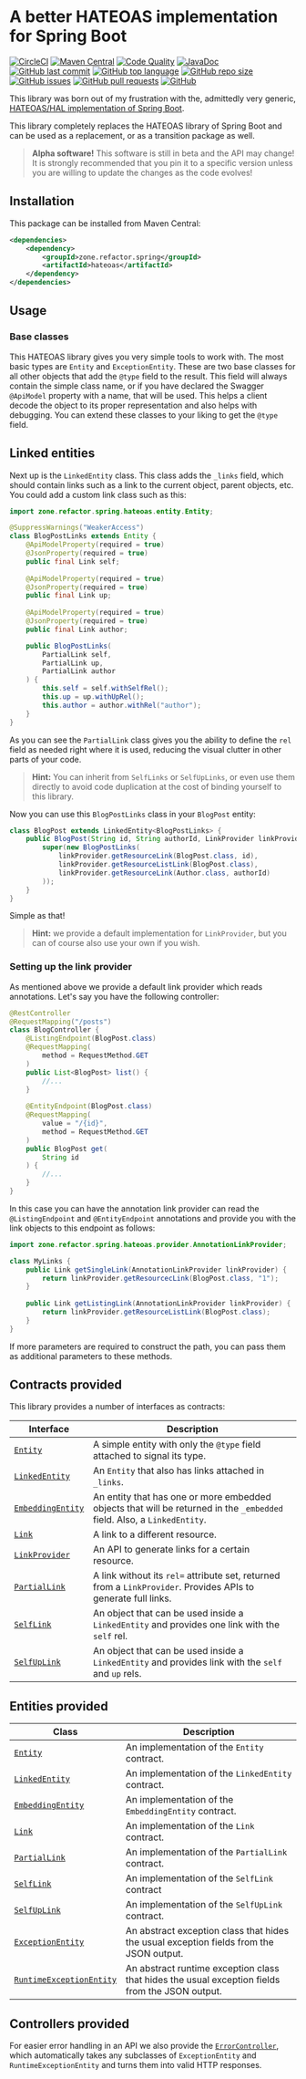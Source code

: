 # A better HATEOAS implementation for Spring Boot

[![CircleCI](https://img.shields.io/circleci/build/gh/refactorzone/spring-boot-hateoas)](https://circleci.com/gh/refactorzone/spring-boot-hateoas)
[![Maven Central](https://img.shields.io/maven-central/v/zone.refactor.spring/hateoas)](https://search.maven.org/search?q=g:zone.refactor.spring%20AND%20a:hateoas)
[![Code Quality](https://img.shields.io/lgtm/grade/java/g/refactorzone/spring-boot-hateoas.svg)](https://lgtm.com/projects/g/refactorzone/spring-boot-hateoas/)
[![JavaDoc](https://javadoc.io/badge2/zone.refactor.spring/hateoas/javadoc.svg)](https://javadoc.io/doc/zone.refactor.spring/hateoas)
[![GitHub last commit](https://img.shields.io/github/last-commit/refactorzone/spring-boot-hateoas)](https://github.com/refactorzone/spring-boot-hateoas)
[![GitHub top language](https://img.shields.io/github/languages/top/refactorzone/spring-boot-hateoas.svg)](https://github.com/refactorzone/spring-boot-hateoas)
[![GitHub repo size](https://img.shields.io/github/repo-size/refactorzone/spring-boot-hateoas.svg)](https://github.com/refactorzone/spring-boot-hateoas)
[![GitHub issues](https://img.shields.io/github/issues/refactorzone/spring-boot-hateoas.svg)](https://github.com/refactorzone/spring-boot-hateoas/issues)
[![GitHub pull requests](https://img.shields.io/github/issues-pr/refactorzone/spring-boot-hateoas.svg)](https://github.com/refactorzone/spring-boot-hateoas/pulls)
[![GitHub](https://img.shields.io/github/license/refactorzone/spring-boot-hateoas)](https://github.com/refactorzone/spring-boot-hateoas/blob/master/LICENSE.md)

This library was born out of my frustration with the, admittedly very generic, [HATEOAS/HAL implementation of
Spring Boot](https://spring.io/projects/spring-hateoas).

This library completely replaces the HATEOAS library of Spring Boot and can be used as a replacement, or as a 
transition package as well.

> **Alpha software!** This software is still in beta and the API may change! It is strongly recommended that you pin
it to a specific version unless you are willing to update the changes as the code evolves!

## Installation

This package can be installed from Maven Central:

```xml
<dependencies>
    <dependency>
        <groupId>zone.refactor.spring</groupId>
        <artifactId>hateoas</artifactId>
    </dependency>
</dependencies>
```

## Usage

### Base classes

This HATEOAS library gives you very simple tools to work with. The most basic types are `Entity` and `ExceptionEntity`.
These are two base classes for all other objects that add the `@type` field to the result. This field will always
contain the simple class name, or if you have declared the Swagger `@ApiModel` property with a name, that will be used.
This helps a client decode the object to its proper representation and also helps with debugging. You can extend these
classes to your liking to get the `@type` field.

## Linked entities

Next up is the `LinkedEntity` class. This class adds the `_links` field, which should contain links such as a link
to the current object, parent objects, etc. You could add a custom link class such as this:

```java
import zone.refactor.spring.hateoas.entity.Entity;

@SuppressWarnings("WeakerAccess")
class BlogPostLinks extends Entity {
    @ApiModelProperty(required = true)
    @JsonProperty(required = true)
    public final Link self;
    
    @ApiModelProperty(required = true)
    @JsonProperty(required = true)
    public final Link up;
    
    @ApiModelProperty(required = true)
    @JsonProperty(required = true)
    public final Link author;

    public BlogPostLinks(
        PartialLink self,
        PartialLink up,
        PartialLink author
    ) {
        this.self = self.withSelfRel();
        this.up = up.withUpRel();
        this.author = author.withRel("author");
    }
}
```

As you can see the `PartialLink` class gives you the ability to define the `rel` field as needed right where it is used,
reducing the visual clutter in other parts of your code.

> **Hint:** You can inherit from `SelfLinks` or `SelfUpLinks`, or even use them directly to avoid code duplication at
> the cost of binding yourself to this library.

Now you can use this `BlogPostLinks` class in your `BlogPost` entity:

```java
class BlogPost extends LinkedEntity<BlogPostLinks> {
    public BlogPost(String id, String authorId, LinkProvider linkProvider) {
        super(new BlogPostLinks(
            linkProvider.getResourceLink(BlogPost.class, id),
            linkProvider.getResourceListLink(BlogPost.class),
            linkProvider.getResourceLink(Author.class, authorId)
        ));
    }
}
```

Simple as that!

> **Hint:** we provide a default implementation for `LinkProvider`, but you can of course also use your own if you wish.

### Setting up the link provider

As mentioned above we provide a default link provider which reads annotations. Let's say you have the following
controller:

```java
@RestController
@RequestMapping("/posts")
class BlogController {
    @ListingEndpoint(BlogPost.class)
    @RequestMapping(
        method = RequestMethod.GET
    )
    public List<BlogPost> list() {
        //...
    }
    
    @EntityEndpoint(BlogPost.class)
    @RequestMapping(
        value = "/{id}",
        method = RequestMethod.GET
    )
    public BlogPost get(
        String id
    ) {
        //...
    }
}
```

In this case you can have the annotation link provider can read the `@ListingEndpoint` and `@EntityEndpoint` annotations
and provide you with the link objects to this endpoint as follows:

```java
import zone.refactor.spring.hateoas.provider.AnnotationLinkProvider;

class MyLinks {
    public Link getSingleLink(AnnotationLinkProvider linkProvider) {
        return linkProvider.getResourcecLink(BlogPost.class, "1");
    }
    
    public Link getListingLink(AnnotationLinkProvider linkProvider) {
        return linkProvider.getResourceListLink(BlogPost.class);
    }
}
```

If more parameters are required to construct the path, you can pass them as additional parameters to these methods.

## Contracts provided

This library provides a number of interfaces as contracts:

| Interface | Description |
|-----|-----|
| [`Entity`](src/main/java/zone/refactor/spring/hateoas/contract/Entity.java) | A simple entity with only the `@type` field attached to signal its type. |
| [`LinkedEntity`](src/main/java/zone/refactor/spring/hateoas/contract/LinkedEntity.java) | An `Entity` that also has links attached in `_links`. |
| [`EmbeddingEntity`](src/main/java/zone/refactor/spring/hateoas/contract/EmbeddingEntity.java) | An entity that has one or more embedded objects that will be returned in the `_embedded` field. Also, a `LinkedEntity`. |
| [`Link`](src/main/java/zone/refactor/spring/hateoas/contract/Link.java) | A link to a different resource. |
| [`LinkProvider`](src/main/java/zone/refactor/spring/hateoas/contract/LinkProvider.java) | An API to generate links for a certain resource. |
| [`PartialLink`](src/main/java/zone/refactor/spring/hateoas/contract/PartialLink.java) | A link without its `rel=` attribute set, returned from a `LinkProvider`. Provides APIs to generate full links. |
| [`SelfLink`](src/main/java/zone/refactor/spring/hateoas/contract/SelfLink.java) | An object that can be used inside a `LinkedEntity` and provides one link with the `self` rel. |
| [`SelfUpLink`](src/main/java/zone/refactor/spring/hateoas/contract/SelfUpLink.java) | An object that can be used inside a `LinkedEntity` and provides link with the `self` and `up` rels. |

## Entities provided

| Class | Description |
|-----|-----|
| [`Entity`](src/main/java/zone/refactor/spring/hateoas/entity/Entity.java) | An implementation of the `Entity` contract. |
| [`LinkedEntity`](src/main/java/zone/refactor/spring/hateoas/entity/LinkedEntity.java) | An implementation of the `LinkedEntity` contract. |
| [`EmbeddingEntity`](src/main/java/zone/refactor/spring/hateoas/entity/EmbeddingEntity.java) | An implementation of the `EmbeddingEntity` contract. |
| [`Link`](src/main/java/zone/refactor/spring/hateoas/entity/Link.java) | An implementation of the `Link` contract. |
| [`PartialLink`](src/main/java/zone/refactor/spring/hateoas/entity/PartialLink.java) | An implementation of the `PartialLink` contract. |
| [`SelfLink`](src/main/java/zone/refactor/spring/hateoas/entity/SelfLink.java) | An implementation of the `SelfLink` contract |
| [`SelfUpLink`](src/main/java/zone/refactor/spring/hateoas/entity/SelfUpLink.java) | An implementation of the `SelfUpLink` contract. |
| [`ExceptionEntity`](src/main/java/zone/refactor/spring/hateoas/entity/ExceptionEntity.java) | An abstract exception class that hides the usual exception fields from the JSON output. |
| [`RuntimeExceptionEntity`](src/main/java/zone/refactor/spring/hateoas/entity/RuntimeExceptionEntity.java) | An abstract runtime exception class that hides the usual exception fields from the JSON output. |


## Controllers provided

For easier error handling in an API we also provide the
[`ErrorController`](src/main/java/zone/refactor/spring/hateoas/controller/ErrorController.java), which automatically
takes any subclasses of `ExceptionEntity` and `RuntimeExceptionEntity` and turns them into valid HTTP responses.  
